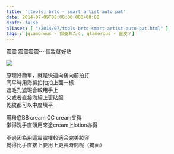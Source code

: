 ```yaml
---
title: '[tools] brtc - smart artist auto pat'
date: 2014-07-09T08:00:00.000+08:00
draft: false
aliases: [ "/2014/07/tools-brtc-smart-artist-auto-pat.html" ]
tags : [glamorous - 保養おたく, glamorous - 畫皮？]
---
```


震震 震震震震～ 個妝就好貼  

[![](https://1.bp.blogspot.com/-50FYXx4OWt4/XEM2nQYd52I/AAAAAAAAF4I/_VV1AR_ppc4SiKuDWGbVIdZqEqrXFObFQCLcBGAs/s640/14542520835_8c3397da68_z.jpg)](https://1.bp.blogspot.com/-50FYXx4OWt4/XEM2nQYd52I/AAAAAAAAF4I/_VV1AR_ppc4SiKuDWGbVIdZqEqrXFObFQCLcBGAs/s1600/14542520835_8c3397da68_z.jpg)

原理好簡單，就是快速向後向前拍打  
同平時用海綿拍拍拍上面一樣  
遮毛孔遮瑕會較用手上  
又或者直接海綿上更貼服  
乾紋都可以中度填平  
  
用粉底BB cream CC cream又得  
懶得洗手直頭用來塗cream上lotion亦得  
  
不過因為用這震震樸較適合完美妝容  
覺得比手直接上要用上更長時間呢（掩面）